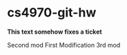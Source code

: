 # cs4970-git-hw

<strong> This text somehow fixes a ticket </strong>

Second mod
First Modification
3rd mod
